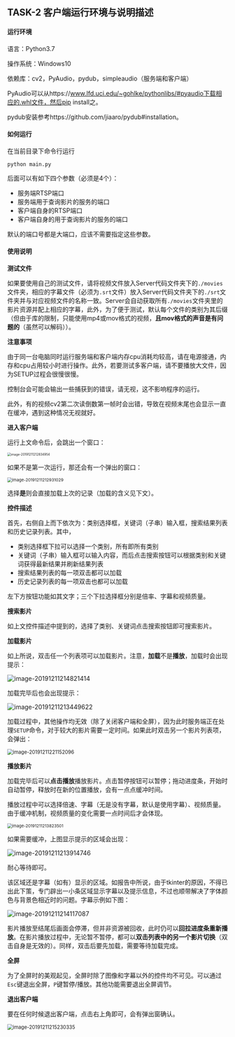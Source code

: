 ## TASK-2 客户端运行环境与说明描述



#### **运行环境**

语言：Python3.7 

操作系统：Windows10

依赖库：cv2，PyAudio，pydub，simpleaudio（服务端和客户端）

PyAudio可以从https://www.lfd.uci.edu/~gohlke/pythonlibs/#pyaudio下载相应的.whl文件，然后pip install之。

pydub安装参考https://github.com/jiaaro/pydub#installation。



#### **如何运行**

在当前目录下命令行运行

```
python main.py
```

后面可以有如下四个参数（必须是4个）：

- 服务端RTSP端口
- 服务端用于查询影片的服务的端口
- 客户端自身的RTSP端口
- 客户端自身的用于查询影片的服务的端口

默认的端口号都是大端口，应该不需要指定这些参数。



#### **使用说明**

**测试文件**

如果要使用自己的测试文件，请将视频文件放入Server代码文件夹下的`./movies`文件夹，相应的字幕文件（必须为`.srt`文件）放入Server代码文件夹下的`./srt`文件夹并与对应视频文件的名称一致。Server会自动获取所有`./movies`文件夹里的影片资源并配上相应的字幕，此外，为了便于测试，默认每个文件的类别为其后缀（但由于库的限制，只能使用mp4或mov格式的视频，**且mov格式的声音是有问题的**（虽然可以解码））。



**注意事项**

由于同一台电脑同时运行服务端和客户端内存cpu消耗均较高，请在电源接通，内存和cpu占用较小时进行操作。此外，若要测试多客户端，请不要播放大文件，因为SETUP过程会很慢很慢。

控制台会可能会输出一些捕获到的错误，请无视，这不影响程序的运行。

此外，有的视频cv2第二次读倒数第一帧时会出错，导致在视频末尾也会显示一直在缓冲，遇到这种情况无视就好。



**进入客户端**

运行上文命令后，会跳出一个窗口：

<img src="C:\Users\13731\AppData\Roaming\Typora\typora-user-images\image-20191211212834954.png" alt="image-20191211212834954" style="zoom: 50%;" />



如果不是第一次运行，那还会有一个弹出的窗口：

<img src="C:\Users\13731\AppData\Roaming\Typora\typora-user-images\image-20191211212931029.png" alt="image-20191211212931029" style="zoom: 67%;" />

选择**是**则会直接加载上次的记录（加载的含义见下文）。



**控件描述**

首先，右侧自上而下依次为：类别选择框，关键词（子串）输入框，搜索结果列表和历史记录列表。其中，

- 类别选择框下拉可以选择一个类别，所有即所有类别
- 关键词（子串）输入框可以输入内容，而后点击搜索按钮可以根据类别和关键词获得最新结果并刷新结果列表
- 搜索结果列表的每一项双击都可以加载
- 历史记录列表的每一项双击也都可以加载

左下方按钮功能如其文字；三个下拉选择框分别是倍率、字幕和视频质量。



**搜索影片**

如上文控件描述中提到的，选择了类别、关键词点击搜索按钮即可搜索影片。



**加载影片**

如上所说，双击任一个列表项可以加载影片。注意，**加载**不是**播放**，加载时会出现提示：

![image-20191211214821414](C:\Users\13731\AppData\Roaming\Typora\typora-user-images\image-20191211214821414.png)

加载完毕后也会出现提示：

<img src="C:\Users\13731\AppData\Roaming\Typora\typora-user-images\image-20191211213449622.png" alt="image-20191211213449622"  />

加载过程中，其他操作均无效（除了关闭客户端和全屏），因为此时服务端正在处理`SETUP`命令，对于较大的影片需要一定时间。如果此时双击另一个影片列表项，会弹出：

<img src="C:\Users\13731\AppData\Roaming\Typora\typora-user-images\image-20191211221152096.png" alt="image-20191211221152096" style="zoom: 80%;" />



**播放影片**

加载完毕后可以**点击播放**播放影片。点击暂停按钮可以暂停；拖动进度条，开始时自动暂停，释放时在新的位置播放，会有一点点缓冲时间。

播放过程中可以选择倍速、字幕（无是没有字幕，默认是使用字幕）、视频质量。由于缓冲机制，视频质量的变化需要一点时间后才会体现。

<img src="C:\Users\13731\AppData\Roaming\Typora\typora-user-images\image-20191211213823501.png" alt="image-20191211213823501" style="zoom: 67%;" />

如果需要缓冲，上图显示提示的区域会出现：

![image-20191211213914746](C:\Users\13731\AppData\Roaming\Typora\typora-user-images\image-20191211213914746.png)

耐心等待即可。

该区域还是字幕（如有）显示的区域。如报告中所说，由于tkinter的原因，不得已出此下策，专门辟出一小条区域显示字幕以及提示信息，不过也顺带解决了字体颜色与背景色相近时的问题。字幕示例如下图：

![image-20191211214117087](C:\Users\13731\AppData\Roaming\Typora\typora-user-images\image-20191211214117087.png)

影片播放至结尾后画面会停滞，但并非资源被回收，此时仍可以**回拉进度条重新播放**。在影片播放过程中，无论暂不暂停，都可以**双击列表中的另一个影片切换**（双击自身是无效的）。同样，双击后要先加载，需要等待加载完成。



**全屏**

为了全屏时的美观起见，全屏时除了图像和字幕以外的控件均不可见。可以通过`Esc`键退出全屏，`P`键暂停/播放。其他功能需要退出全屏调节。



**退出客户端**

要在任何时候退出客户端，点击右上角即可，会有弹出窗确认。

<img src="C:\Users\13731\AppData\Roaming\Typora\typora-user-images\image-20191211215230335.png" alt="image-20191211215230335" style="zoom:80%;" />